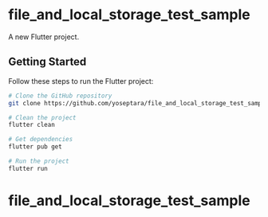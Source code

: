 # file_and_local_storage_test_sample

A new Flutter project.

## Getting Started

Follow these steps to run the Flutter project:

```bash
# Clone the GitHub repository
git clone https://github.com/yoseptara/file_and_local_storage_test_sample.git

# Clean the project
flutter clean

# Get dependencies
flutter pub get

# Run the project
flutter run
```

# file_and_local_storage_test_sample
